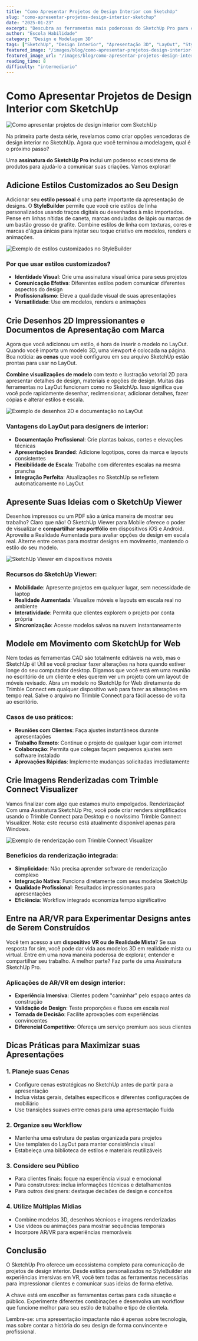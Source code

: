 ```yaml
---
title: "Como Apresentar Projetos de Design Interior com SketchUp"
slug: "como-apresentar-projetos-design-interior-sketchup"
date: "2025-01-23"
excerpt: "Descubra as ferramentas mais poderosas do SketchUp Pro para comunicar suas criações de design interior de forma profissional e impactante."
author: "Escola Habilidade"
category: "Design e Modelagem 3D"
tags: ["SketchUp", "Design Interior", "Apresentação 3D", "LayOut", "StyleBuilder", "Visualização", "Renderização"]
featured_image: "/images/blog/como-apresentar-projetos-design-interior-sketchup/hero-image.jpg"
featured_image_url: "/images/blog/como-apresentar-projetos-design-interior-sketchup/hero-image.jpg"
reading_time: 8
difficulty: "intermediario"
---
```


# Como Apresentar Projetos de Design Interior com SketchUp

![Como apresentar projetos de design interior com SketchUp](/images/blog/como-apresentar-projetos-design-interior-sketchup/hero-image.jpg)

Na primeira parte desta série, revelamos como criar opções vencedoras de design interior no SketchUp. Agora que você terminou a modelagem, qual é o próximo passo?

Uma **assinatura do SketchUp Pro** inclui um poderoso ecossistema de produtos para ajudá-lo a comunicar suas criações. Vamos explorar!

## Adicione Estilos Customizados ao Seu Design

Adicionar seu **estilo pessoal** é uma parte importante da apresentação de designs. O **StyleBuilder** permite que você crie estilos de linha personalizados usando traços digitais ou desenhados à mão importados. Pense em linhas nítidas de caneta, marcas onduladas de lápis ou marcas de um bastão grosso de grafite. Combine estilos de linha com texturas, cores e marcas d'água únicas para injetar seu toque criativo em modelos, renders e animações.

![Exemplo de estilos customizados no StyleBuilder](/images/blog/como-apresentar-projetos-design-interior-sketchup/stylebuilder-example.jpg)

### Por que usar estilos customizados?

- **Identidade Visual**: Crie uma assinatura visual única para seus projetos
- **Comunicação Efetiva**: Diferentes estilos podem comunicar diferentes aspectos do design
- **Profissionalismo**: Eleve a qualidade visual de suas apresentações
- **Versatilidade**: Use em modelos, renders e animações

## Crie Desenhos 2D Impressionantes e Documentos de Apresentação com Marca

Agora que você adicionou um estilo, é hora de inserir o modelo no LayOut. Quando você importa um modelo 3D, uma viewport é colocada na página. Boa notícia: **as cenas** que você configurou em seu arquivo SketchUp estão prontas para usar no LayOut.

**Combine visualizações de modelo** com texto e ilustração vetorial 2D para apresentar detalhes de design, materiais e opções de design. Muitas das ferramentas no LayOut funcionam como no SketchUp. Isso significa que você pode rapidamente desenhar, redimensionar, adicionar detalhes, fazer cópias e alterar estilos e escala.

![Exemplo de desenhos 2D e documentação no LayOut](/images/blog/como-apresentar-projetos-design-interior-sketchup/layout-drawings.jpg)

### Vantagens do LayOut para designers de interior:

- **Documentação Profissional**: Crie plantas baixas, cortes e elevações técnicas
- **Apresentações Branded**: Adicione logotipos, cores da marca e layouts consistentes
- **Flexibilidade de Escala**: Trabalhe com diferentes escalas na mesma prancha
- **Integração Perfeita**: Atualizações no SketchUp se refletem automaticamente no LayOut

## Apresente Suas Ideias com o SketchUp Viewer

Desenhos impressos ou um PDF são a única maneira de mostrar seu trabalho? Claro que não! O SketchUp Viewer para Mobile oferece o poder de visualizar e **compartilhar seu portfólio** em dispositivos iOS e Android. Aproveite a Realidade Aumentada para avaliar opções de design em escala real. Alterne entre cenas para mostrar designs em movimento, mantendo o estilo do seu modelo.

![SketchUp Viewer em dispositivos móveis](/images/blog/como-apresentar-projetos-design-interior-sketchup/sketchup-viewer-mobile.jpg)

### Recursos do SketchUp Viewer:

- **Mobilidade**: Apresente projetos em qualquer lugar, sem necessidade de laptop
- **Realidade Aumentada**: Visualize móveis e layouts em escala real no ambiente
- **Interatividade**: Permita que clientes explorem o projeto por conta própria
- **Sincronização**: Acesse modelos salvos na nuvem instantaneamente

## Modele em Movimento com SketchUp for Web

Nem todas as ferramentas CAD são totalmente editáveis na web, mas o SketchUp é! Útil se você precisar fazer alterações na hora quando estiver longe do seu computador desktop. Digamos que você está em uma reunião no escritório de um cliente e eles querem ver um projeto com um layout de móveis revisado. Abra um modelo no SketchUp for Web diretamente do Trimble Connect em qualquer dispositivo web para fazer as alterações em tempo real. Salve o arquivo no Trimble Connect para fácil acesso de volta ao escritório.

### Casos de uso práticos:

- **Reuniões com Clientes**: Faça ajustes instantâneos durante apresentações
- **Trabalho Remoto**: Continue o projeto de qualquer lugar com internet
- **Colaboração**: Permita que colegas façam pequenos ajustes sem software instalado
- **Aprovações Rápidas**: Implemente mudanças solicitadas imediatamente

## Crie Imagens Renderizadas com Trimble Connect Visualizer

Vamos finalizar com algo que estamos muito empolgados. Renderização! Com uma Assinatura SketchUp Pro, você pode criar renders simplificados usando o Trimble Connect para Desktop e o novíssimo Trimble Connect Visualizer. Nota: este recurso está atualmente disponível apenas para Windows.

![Exemplo de renderização com Trimble Connect Visualizer](/images/blog/como-apresentar-projetos-design-interior-sketchup/trimble-connect-visualizer.jpg)

### Benefícios da renderização integrada:

- **Simplicidade**: Não precisa aprender software de renderização complexo
- **Integração Nativa**: Funciona diretamente com seus modelos SketchUp
- **Qualidade Profissional**: Resultados impressionantes para apresentações
- **Eficiência**: Workflow integrado economiza tempo significativo

## Entre na AR/VR para Experimentar Designs antes de Serem Construídos

Você tem acesso a um **dispositivo VR ou de Realidade Mista**? Se sua resposta for sim, você pode dar vida aos modelos 3D em realidade mista ou virtual. Entre em uma nova maneira poderosa de explorar, entender e compartilhar seu trabalho. A melhor parte? Faz parte de uma Assinatura SketchUp Pro.

### Aplicações de AR/VR em design interior:

- **Experiência Imersiva**: Clientes podem "caminhar" pelo espaço antes da construção
- **Validação de Design**: Teste proporções e fluxos em escala real
- **Tomada de Decisão**: Facilite aprovações com experiências convincentes
- **Diferencial Competitivo**: Ofereça um serviço premium aos seus clientes

## Dicas Práticas para Maximizar suas Apresentações

### 1. Planeje suas Cenas
- Configure cenas estratégicas no SketchUp antes de partir para a apresentação
- Inclua vistas gerais, detalhes específicos e diferentes configurações de mobiliário
- Use transições suaves entre cenas para uma apresentação fluida

### 2. Organize seu Workflow
- Mantenha uma estrutura de pastas organizada para projetos
- Use templates do LayOut para manter consistência visual
- Estabeleça uma biblioteca de estilos e materiais reutilizáveis

### 3. Considere seu Público
- Para clientes finais: foque na experiência visual e emocional
- Para construtores: inclua informações técnicas e detalhamentos
- Para outros designers: destaque decisões de design e conceitos

### 4. Utilize Múltiplas Mídias
- Combine modelos 3D, desenhos técnicos e imagens renderizadas
- Use vídeos ou animações para mostrar sequências temporais
- Incorpore AR/VR para experiências memoráveis

## Conclusão

O SketchUp Pro oferece um ecossistema completo para comunicação de projetos de design interior. Desde estilos personalizados no StyleBuilder até experiências imersivas em VR, você tem todas as ferramentas necessárias para impressionar clientes e comunicar suas ideias de forma efetiva.

A chave está em escolher as ferramentas certas para cada situação e público. Experimente diferentes combinações e desenvolva um workflow que funcione melhor para seu estilo de trabalho e tipo de clientela.

Lembre-se: uma apresentação impactante não é apenas sobre tecnologia, mas sobre contar a história do seu design de forma convincente e profissional.